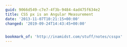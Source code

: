 ```yaml
---
guid: 9066d549-c7e7-4f3b-9484-4ad475f634e2
title: CSS px is an Angular Measurement
date: '2013-11-07T10:21:15+00:00'
changed: '2019-09-24T14:43:45+00:00'


bookmark_of: 'http://inamidst.com/stuff/notes/csspx'
---
```





